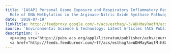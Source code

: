 ```yaml
---
title: '[ASAP] Personal Ozone Exposure and Respiratory Inflammatory Response: The
  Role of DNA Methylation in the Arginase–Nitric Oxide Synthase Pathway'
date: '2018-07-19'
linkTitle: http://feedproxy.google.com/~r/acs/esthag/~3/WDHMayRaqfM/acs.est.8b01295
source: 'Environmental Science & Technology: Latest Articles (ACS Publications)'
description: |-
  <p><img src="https://pubs.acs.org/appl/literatum/publisher/achs/journals/content/esthag/0/esthag.ahead-of-print/acs.est.8b01295/20180719/images/medium/es-2018-01295f_0001.gif" alt="TOC Graphic"/></p><div><cite>Environmental Science & Technology</cite></div><div>DOI: 10.1021/acs.est.8b01295</div><div class="feedflare">
  <a href="http://feeds.feedburner.com/~ff/acs/esthag?a=WDHMayRaqfM:h8UGtkVJQGc:yIl2AUoC8zA"><img src="http://feeds.feedburner.com/~ff/acs/esthag?d=yIl2AUoC8zA" border="0"></img></a>
---
```

